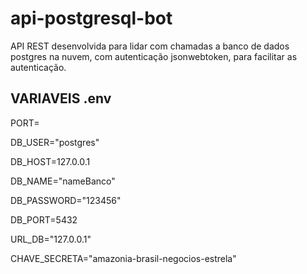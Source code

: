 # api-postgresql-bot
API REST desenvolvida para lidar com chamadas a banco de dados postgres na nuvem, com autenticação jsonwebtoken, para facilitar as autenticação.


## VARIAVEIS .env

PORT=

DB_USER="postgres"

DB_HOST=127.0.0.1

DB_NAME="nameBanco"


DB_PASSWORD="123456"

DB_PORT=5432

URL_DB="127.0.0.1"

CHAVE_SECRETA="amazonia-brasil-negocios-estrela"